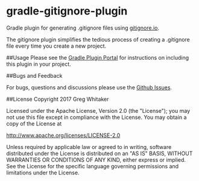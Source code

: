 gradle-gitignore-plugin
===

Gradle plugin for generating .gitignore files using [gitignore.io](http://gitignore.io).

The gitignore plugin simplifies the tedious process of creating a .gitignore file every time you create a new project.

##Usage
Please see the [Gradle Plugin Portal](https://plugins.gradle.org/plugin/com.github.gregwhitaker.xkcd) for instructions on including this plugin in your project.

##Bugs and Feedback

For bugs, questions and discussions please use the [Github Issues](https://plugins.gradle.org/plugin/com.github.gregwhitaker.gitignore).

##License
Copyright 2017 Greg Whitaker

Licensed under the Apache License, Version 2.0 (the "License"); you may not use this file except in compliance with the License. You may obtain a copy of the License at

http://www.apache.org/licenses/LICENSE-2.0

Unless required by applicable law or agreed to in writing, software distributed under the License is distributed on an "AS IS" BASIS, WITHOUT WARRANTIES OR CONDITIONS OF ANY KIND, either express or implied. See the License for the specific language governing permissions and limitations under the License.
